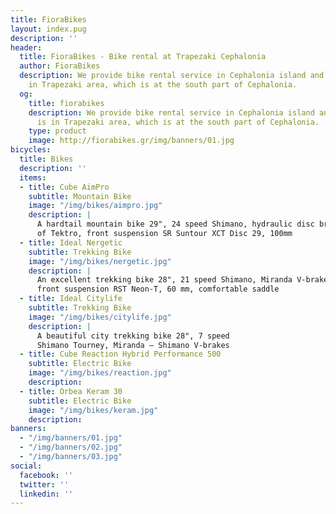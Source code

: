 ```yaml
---
title: FioraBikes
layout: index.pug
description: ''
header:
  title: FioraBikes - Bike rental at Trapezaki Cephalonia
  author: FioraBikes
  description: We provide bike rental service in Cephalonia island and our base is
    in Trapezaki area, which is at the south part of Cephalonia.
  og:
    title: fiorabikes
    description: We provide bike rental service in Cephalonia island and our base
      is in Trapezaki area, which is at the south part of Cephalonia.
    type: product
    image: http://fiorabikes.gr/img/banners/01.jpg
bicycles:
  title: Bikes
  description: ''
  items:
  - title: Cube AimPro
    subtitle: Mountain Bike
    image: "/img/bikes/aimpro.jpg"
    description: |
      A hardtail mountain bike 29", 24 speed Shimano, hydraulic disc brakes
      of Tektro, front suspension SR Suntour XCT Disc 29, 100mm
  - title: Ideal Nergetic
    subtitle: Trekking Bike
    image: "/img/bikes/nergetic.jpg"
    description: |
      An excellent trekking bike 28", 21 speed Shimano, Miranda V-brake,
      front suspension RST Neon-T, 60 mm, comfortable saddle
  - title: Ideal Citylife
    subtitle: Trekking Bike
    image: "/img/bikes/citylife.jpg"
    description: |
      A beautiful city trekking bike 28", 7 speed 
      Shimano Tourney, Miranda – Shimano V-brakes
  - title: Cube Reaction Hybrid Performance 500
    subtitle: Electric Bike
    image: "/img/bikes/reaction.jpg"
    description:
  - title: Orbea Keram 30
    subtitle: Electric Bike
    image: "/img/bikes/keram.jpg"
    description:
banners:
  - "/img/banners/01.jpg"
  - "/img/banners/02.jpg"
  - "/img/banners/03.jpg"
social:
  facebook: ''
  twitter: ''
  linkedin: ''
---
```

